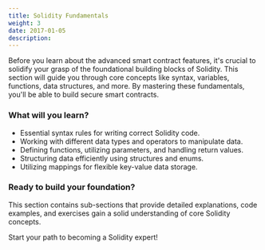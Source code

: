 ```yaml
---
title: Solidity Fundamentals
weight: 3
date: 2017-01-05
description: 
---
```


Before you learn about the advanced smart contract features, it's crucial to solidify your grasp of the foundational building blocks of Solidity. This section will guide you through core concepts like syntax, variables, functions, data structures, and more. By mastering these fundamentals, you'll be able to build secure smart contracts.

### What will you learn?
* Essential syntax rules for writing correct Solidity code.
* Working with different data types and operators to manipulate data.
* Defining functions, utilizing parameters, and handling return values.
* Structuring data efficiently using structures and enums.
* Utilizing mappings for flexible key-value data storage.

### Ready to build your foundation?
This section contains sub-sections that provide detailed explanations, code examples, and exercises gain a solid understanding of core Solidity concepts.


Start your path to becoming a Solidity expert!